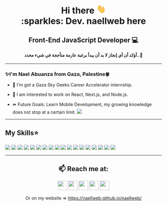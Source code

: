 

<h1 align="center">Hi there <img src="https://raw.githubusercontent.com/ABSphreak/ABSphreak/master/gifs/Hi.gif" width="30px" height="30"> <br>
:sparkles: Dev. naellweb here</h1>

<h2 align='center'>Front-End JavaScript Developer 💻</h2>

<h4 align='center'>أؤكد أن أي إنجاز لا بد أن يبدأ برغبة عارمة متأججة في شيء محدد..💛</h4>
<hr>

<h3>✨I'm Nael Abuanza from Gaza, Palestine🍀</h3>

- 🔭 I'm got a Gaza Sky Geeks Career Accelerator internship.

- 🌱 I am interested to work on React, Next.js, and Node.js.

- :fast_forward: Future Goals: Learn Mobile Development, my growing knowledge does not stop at a certain limit. <img src="https://media.giphy.com/media/7j2hfyeVcDtf2/giphy.gif" width="50" />
<hr>

<h2>My Skills⭐</h2>
<code><a href="https://www.w3schools.com/html/" target="_blank"><img height="50" src="https://www.vectorlogo.zone/logos/w3_html5/w3_html5-ar21.svg"></a></code>
<code><a href="https://www.w3schools.com/css/" target="_blank"><img height="50" src="https://www.vectorlogo.zone/logos/w3_css/w3_css-ar21.svg"></a></code>
<code><a href="https://www.w3schools.com/js/" target="_blank"><img height="50" src="https://www.vectorlogo.zone/logos/javascript/javascript-ar21.svg"></a></code>
<code><a href="https://vuejs.org/" target="_blank"><img height="50" src="https://www.vectorlogo.zone/logos/vuejs/vuejs-ar21.svg"></a></code>
<code><a href="https://www.npmjs.com/" target="_blank"><img height="50" src="https://www.vectorlogo.zone/logos/npmjs/npmjs-ar21.svg"></a></code>
<code><a href="https://www.w3schools.com/REACT/DEFAULT.ASP" target="_blank"><img height="50" src="https://www.vectorlogo.zone/logos/reactjs/reactjs-ar21.svg"></a></code>
<code><a href="https://www.w3schools.com/nodejs/" target="_blank"><img height="50" src="https://www.vectorlogo.zone/logos/nodejs/nodejs-ar21.svg"></a></code>
<code><a href="https://www.w3schools.com/git/" target="_blank"><img height="50" src="https://www.vectorlogo.zone/logos/git-scm/git-scm-ar21.svg"></a></code>
<code><a href="https://docs.github.com/en" target="_blank"><img height="50" src="https://www.vectorlogo.zone/logos/github/github-ar21.svg"></a></code>
<code><a href="https://getbootstrap.com/" target="_blank"><img height="50" src="https://www.vectorlogo.zone/logos/getbootstrap/getbootstrap-ar21.svg"></a></code>
<code><a href="https://jquery.com/" target="_blank"><img height="50" src="https://www.vectorlogo.zone/logos/jquery/jquery-ar21.svg"></a></code>
<code><a href="https://www.w3schools.com/sass/" target="_blank"><img height="50" src="https://www.vectorlogo.zone/logos/sass-lang/sass-lang-ar21.svg"></a></code>
<code><a href="https://www.mysql.com/" target="_blank"><img height="50" src="https://www.vectorlogo.zone/logos/mysql/mysql-ar21.svg"></a></code>
<code><a href="https://www.w3schools.com/js/js_json_intro.asp" target="_blank"><img height="50" src="https://www.vectorlogo.zone/logos/json/json-ar21.svg"></a></code>
<code><a href="https://www.tutorialspoint.com/expressjs/index.htm" target="_blank"><img height="50" src="https://www.vectorlogo.zone/logos/expressjs/expressjs-ar21.svg"></a></code>
<code><a href="https://www.figma.com/" target="_blank"><img height="50" src="https://www.vectorlogo.zone/logos/figma/figma-ar21.svg"></a></code>
<code><a href="https://discord.com/channels/@me" target="_blank"><img height="50" src="https://www.vectorlogo.zone/logos/discordapp/discordapp-ar21.svg"></a></code>
<code><a href="https://www.adobe.com/il_en/" target="_blank"><img height="50" src="https://www.vectorlogo.zone/logos/adobe_acrobat/adobe_acrobat-ar21.svg"></a></code>
<hr>

<div align='center'>
  <h2>📫 Reach me at:<br></h2>
   <code><a href="https://twitter.com/naellweb" target="_blank"><img width='30'height="30" src="https://www.vectorlogo.zone/logos/twitter/twitter-icon.svg"></a></code>
   <code><a href="https://github.com/naellweb" target="_blank"><img width='30'height="30" src="https://www.vectorlogo.zone/logos/github/github-icon.svg"></a></code>
   <code><a href="https://www.instagram.com/naellweb/" target="_blank"><img width='30'height="30" src="https://www.vectorlogo.zone/logos/instagram/instagram-icon.svg"></a></code>
   <code><a href="https://www.linkedin.com/in/naellweb/" target="_blank"><img width='30'height="30" src="https://www.vectorlogo.zone/logos/linkedin/linkedin-icon.svg"></a></code>
   <code><a href="https://www.facebook.com/naellweb/" target="_blank"><img width='30'height="30" src="https://www.vectorlogo.zone/logos/facebook/facebook-icon.svg"></a></code> <br>
  
  Or on my website => https://naellweb.github.io/naellweb/
 </div>
